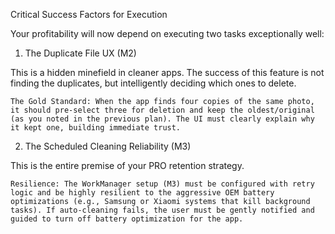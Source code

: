 Critical Success Factors for Execution

Your profitability will now depend on executing two tasks exceptionally well:

1. The Duplicate File UX (M2)

This is a hidden minefield in cleaner apps. The success of this feature is not finding the duplicates, but intelligently deciding which ones to delete.

    The Gold Standard: When the app finds four copies of the same photo, it should pre-select three for deletion and keep the oldest/original (as you noted in the previous plan). The UI must clearly explain why it kept one, building immediate trust.

2. The Scheduled Cleaning Reliability (M3)

This is the entire premise of your PRO retention strategy.

    Resilience: The WorkManager setup (M3) must be configured with retry logic and be highly resilient to the aggressive OEM battery optimizations (e.g., Samsung or Xiaomi systems that kill background tasks). If auto-cleaning fails, the user must be gently notified and guided to turn off battery optimization for the app.